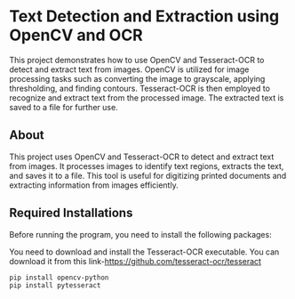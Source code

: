 # Text Detection and Extraction using OpenCV and OCR

This project demonstrates how to use OpenCV and Tesseract-OCR to detect and extract text from images. OpenCV is utilized for image processing tasks such as converting the image to grayscale, applying thresholding, and finding contours. Tesseract-OCR is then employed to recognize and extract text from the processed image. The extracted text is saved to a file for further use.

## About

This project uses OpenCV and Tesseract-OCR to detect and extract text from images. It processes images to identify text regions, extracts the text, and saves it to a file. This tool is useful for digitizing printed documents and extracting information from images efficiently.

## Required Installations

Before running the program, you need to install the following packages:

You need to download and install the Tesseract-OCR executable. You can download it from this link-https://github.com/tesseract-ocr/tesseract
```sh
pip install opencv-python
pip install pytesseract



